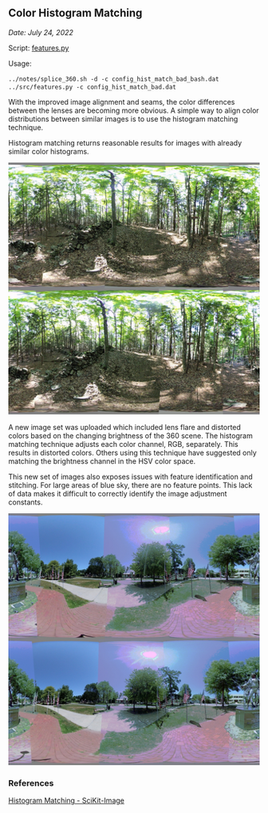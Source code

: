 ## Color Histogram Matching

*Date: July 24, 2022*

Script: [features.py](../src/features.py)

Usage:
```
../notes/splice_360.sh -d -c config_hist_match_bad_bash.dat
../src/features.py -c config_hist_match_bad.dat
```

With the improved image alignment and seams, the color differences between the lenses are becoming more obvious. A simple way to align color distributions between similar images is to use the histogram matching technique.

Histogram matching returns reasonable results for images with already similar color histograms.

<img src="../test/HET_0014_hist_match.JPG" alt="Color histogram matching" width="540px" />

A new image set was uploaded which included lens flare and distorted colors based on the changing brightness of the 360 scene. The histogram matching technique adjusts each color channel, RGB, separately. This results in distorted colors. Others using this technique have suggested only matching the brightness channel in the HSV color space.

This new set of images also exposes issues with feature identification and stitching. For large areas of blue sky, there are no feature points. This lack of data makes it difficult to correctly identify the image adjustment constants.

<img src="../test/HET_0017_hist_match_bad.JPG" alt="Color histogram matching bad behavior" width="540px" />

### References

[Histogram Matching - SciKit-Image](https://scikit-image.org/docs/stable/auto_examples/color_exposure/plot_histogram_matching.html)
